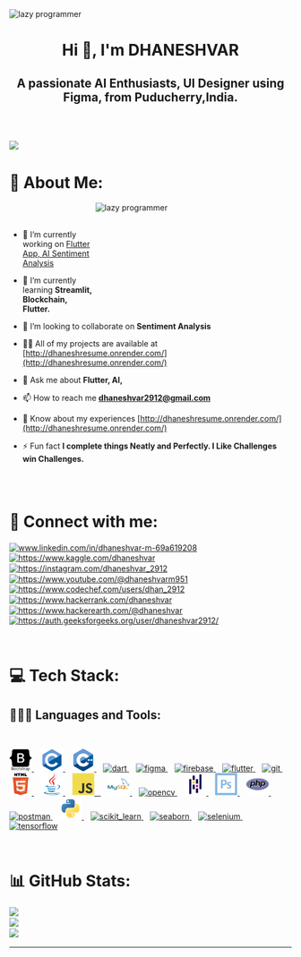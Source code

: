 <img src="https://images.unsplash.com/photo-1504805572947-34fad45aed93?ixlib=rb-4.0.3&ixid=MnwxMjA3fDB8MHxzZWFyY2h8NDd8fGNvZGluZ3xlbnwwfHwwfHw%3D&auto=format&fit=crop&w=500&q=60" alt="lazy programmer" width="1000" height="200">


<!-- https://pbs.twimg.com/media/FLVm9YlWQAgQ5ZS.jpg 
https://cdn.dribbble.com/users/1292677/screenshots/6139167/media/fcf7fd0c619bb87706533079240915f3.gif,
https://mobimg.b-cdn.net/v3/fetch/06/061de857a44030f20adf1efbc126f9c7.jpeg,
https://encrypted-tbn0.gstatic.com/images?q=tbn:ANd9GcTTic6eYDInlLJ3lZ_UgufymUEVpaNqlMDG9PnlgBT9lAyF_3jFLK9PgSlJHxDWeUDQpkk&usqp=CAU
,https://images.unsplash.com/photo-1504805572947-34fad45aed93?ixlib=rb-4.0.3&ixid=MnwxMjA3fDB8MHxzZWFyY2h8NDd8fGNvZGluZ3xlbnwwfHwwfHw%3D&auto=format&fit=crop&w=500&q=60-->


<br>

<h1 align="center">Hi 👋, I'm DHANESHVAR</h1>
<h2 align="center">A passionate AI Enthusiasts, UI Designer using Figma, from Puducherry,India.</h2>

<!-- <iframe src="https://embed.lottiefiles.com/animation/71619"></iframe> -->

<!-- <script src="https://unpkg.com/@lottiefiles/lottie-player@latest/dist/lottie-player.js"></script>
<lottie-player src="https://assets10.lottiefiles.com/packages/lf20_vnikrcia.json"  background="transparent"  speed="1"  style="width: 300px; height: 300px;"  loop  autoplay></lottie-player> -->

<br>
<br>
<!-- <img src="https://user-images.githubusercontent.com/55389276/140866485-8fb1c876-9a8f-4d6a-98dc-08c4981eaf70.gif" alt="lazy programmer" align="right" width="350" height="350"> -->
<!-- 
<center>
<svg class="animated" width="350" height="350" preserveAspectRatio="xMidYMid meet" id="freepik_stories-code-typing" xmlns="http://www.w3.org/2000/svg" viewBox="0 0 500 500" version="1.1" xmlns:xlink="http://www.w3.org/1999/xlink" xmlns:svgjs="http://svgjs.com/svgjs">
<style>svg#freepik_stories-code-typing:not(.animated) .animable {opacity: 0;}svg#freepik_stories-code-typing.animated #freepik--Floor--inject-2 {animation: 1.5s Infinite  linear floating;animation-delay: 0s;}svg#freepik_stories-code-typing.animated #freepik--Shadows--inject-2 {animation: 1.5s Infinite  linear heartbeat;animation-delay: 0s;}svg#freepik_stories-code-typing.animated #freepik--Plant--inject-2 {animation: 1.5s Infinite  linear floating;animation-delay: 0s;}svg#freepik_stories-code-typing.animated #freepik--Pictures--inject-2 {animation: 1.5s Infinite  linear floating;animation-delay: 0s;}svg#freepik_stories-code-typing.animated #freepik--Character--inject-2 {animation: 3.2s 1 forwards ease-in slideDown,1.5s Infinite  linear floating;animation-delay: 0s,3.2s;}svg#freepik_stories-code-typing.animated #freepik--Screen--inject-2 {animation: 1.5s Infinite  linear floating;animation-delay: 0s;}            @keyframes floating {                0% {                    opacity: 1;                    transform: translateY(0px);                }                50% {                    transform: translateY(-10px);                }                100% {                    opacity: 1;                    transform: translateY(0px);                }            }                    @keyframes heartbeat {                0% {                    transform: scale(1);                }                10% {                    transform: scale(1.1);                }                30% {                    transform: scale(1);                }                40% {                    transform: scale(1);                }                50% {                    transform: scale(1.1);                }                60% {                    transform: scale(1);                }                100% {                    transform: scale(1);                }            }                    @keyframes slideDown {                0% {                    opacity: 0;                    transform: translateY(-30px);                }                100% {                    opacity: 1;                    transform: translateY(0);                }            }        
</style>
<g id="freepik--Floor--inject-2" class="animable" style="transform-origin: 250px 358.49px;"><ellipse cx="250" cy="358.49" rx="222.5" ry="128.46" style="fill: rgb(245, 245, 245); transform-origin: 250px 358.49px;" id="ele91jhmeyv7u" class="animable"></ellipse></g><g id="freepik--Shadows--inject-2" class="animable" style="transform-origin: 234.572px 371.229px;"><ellipse cx="95.58" cy="369.76" rx="24.63" ry="14.22" style="fill: rgb(230, 230, 230); transform-origin: 95.58px 369.76px;" id="el2ddc3qiriiv" class="animable"></ellipse><path d="M285.26,293.53,123.38,387a4,4,0,0,0,0,7l95.14,54.93a15.73,15.73,0,0,0,15.73,0l161.88-93.46a4,4,0,0,0,0-7L301,293.53A15.73,15.73,0,0,0,285.26,293.53Z" style="fill: rgb(230, 230, 230); transform-origin: 259.755px 371.229px;" id="eldyqzi1iv0eg" class="animable"></path><path d="M236.65,294.44l-64.8,37.42a8.55,8.55,0,0,0,0,14.82l32.63,18.84a14.23,14.23,0,0,0,14.2,0l64.81-37.42a8.56,8.56,0,0,0,0-14.82l-32.64-18.84A14.18,14.18,0,0,0,236.65,294.44Z" style="fill: rgb(230, 230, 230); transform-origin: 227.665px 329.976px;" id="elxsh1nnao99" class="animable"></path></g><g id="freepik--Plant--inject-2" class="animable" style="transform-origin: 96.22px 320.87px;"><path d="M96.88,333s-15.22-14.87-6.56-39.77c4.85-13.95,20.94-24.2,30.1-25.16a42.92,42.92,0,0,0-7.16,12.07l-11.54,7.67,10.61-3.32-2.26,9.08s-9.86,6-11.32,7.26L109.38,298S108.56,323.72,96.88,333Z" style="fill: #84F794; transform-origin: 104.038px 300.535px;" id="elnw82uz8c0a8" class="animable"></path><g id="elyt48uqyir3c"><path d="M96.88,333s-15.22-14.87-6.56-39.77c4.85-13.95,20.94-24.2,30.1-25.16a42.92,42.92,0,0,0-7.16,12.07l-11.54,7.67,10.61-3.32-2.26,9.08s-9.86,6-11.32,7.26L109.38,298S108.56,323.72,96.88,333Z" style="opacity: 0.4; transform-origin: 104.038px 300.535px;" class="animable" id="elt56r26m7jbr"></path></g><path d="M96.88,333s-7.88-31.11,3.78-49.25C100.66,283.71,87,299.72,96.88,333Z" style="fill: rgb(255, 255, 255); transform-origin: 96.9762px 308.375px;" id="eloq3r2v0kvn" class="animable"></path><path d="M114.3,337.17l-18.63-.24h-.19l-18.62.24s-.21,22.94,6.86,32.27h0c2,2.49,6.53,4.23,11.86,4.23s9.92-1.75,11.87-4.24C114.5,360.09,114.3,337.17,114.3,337.17Z" style="fill: rgb(55, 71, 79); transform-origin: 95.58px 355.3px;" id="elh85cprholsw" class="animable"></path><ellipse cx="95.58" cy="337.17" rx="18.72" ry="10.05" style="fill: rgb(69, 90, 100); transform-origin: 95.58px 337.17px;" id="elz2ppdodaz1j" class="animable"></ellipse><path d="M95.58,334.5c6.44,0,11.89,2.07,13.81,4.93a4,4,0,0,0,.75-2.26c0-4-6.52-7.19-14.56-7.19S81,333.2,81,337.17a4.08,4.08,0,0,0,.74,2.26C83.68,336.57,89.14,334.5,95.58,334.5Z" style="fill: rgb(38, 50, 56); transform-origin: 95.57px 334.705px;" id="el7hyscyc9oxo" class="animable"></path><ellipse cx="95.58" cy="339.43" rx="13.81" ry="4.93" style="fill: rgb(224, 224, 224); transform-origin: 95.58px 339.43px;" id="elam1bxu95v7b" class="animable"></ellipse><path d="M95.81,340.67s-7.22-.28-13.4-9.86c-2.56-3.95-3.79-6-3.79-6l10-.75-11.26-2.81-5.32-8.14,9.35-.7s-7-2.44-11.93-2.47c0,0-8.63-15.23-11.15-17.4a48.89,48.89,0,0,1,34.07,16.92C106.6,326.19,97.91,341.1,95.81,340.67Z" style="fill: #84F794; transform-origin: 79.3356px 316.61px;" id="el0op3zw3s5sm" class="animable"></path><path d="M95.81,340.67s4.51-27.18-24.28-43.52C71.53,297.15,101.41,311.5,95.81,340.67Z" style="fill: rgb(255, 255, 255); transform-origin: 84.0196px 318.91px;" id="elrk085ivbnxi" class="animable"></path><path d="M95.81,340.67s6.53.42,13-7.64c2.67-3.32,4-5.08,4-5.08l-9-1.62,10.42-1.48L119.8,318l-8.37-1.51s6.51-1.54,11-1.1c0,0,9.22-12.94,11.7-14.66a44.36,44.36,0,0,0-32.33,12.07C87.43,326.59,93.87,340.86,95.81,340.67Z" style="fill: #84F794; transform-origin: 113.409px 320.682px;" id="elwfcwdxjsqu" class="animable"></path><g id="eljso7nzhwmrg"><path d="M95.81,340.67s6.53.42,13-7.64c2.67-3.32,4-5.08,4-5.08l-9-1.62,10.42-1.48L119.8,318l-8.37-1.51s6.51-1.54,11-1.1c0,0,9.22-12.94,11.7-14.66a44.36,44.36,0,0,0-32.33,12.07C87.43,326.59,93.87,340.86,95.81,340.67Z" style="opacity: 0.2; transform-origin: 113.409px 320.682px;" class="animable" id="el9xa2pe2vjq"></path></g><path d="M95.81,340.67s-1.52-24.94,26-37C121.81,303.69,93.5,313.83,95.81,340.67Z" style="fill: rgb(255, 255, 255); transform-origin: 108.743px 322.17px;" id="elzg1n5dwpdc" class="animable"></path></g><g id="freepik--Pictures--inject-2" class="animable" style="transform-origin: 113.425px 125.215px;"><polygon points="128.91 119.4 128.91 169.08 85.88 193.92 85.88 144.24 128.91 119.4 128.91 119.4" style="fill: rgb(250, 250, 250); transform-origin: 107.395px 156.66px;" id="el40303g3t7bv" class="animable"></polygon><path d="M124.25,122.09v44.3L85.88,188.54v-44.3l38.37-22.15m2.33-4-43,24.84v49.68l2.33,1.35,43-24.84V119.4l-2.33-1.35Z" style="fill: rgb(224, 224, 224); transform-origin: 106.245px 156.005px;" id="elw1aqetdpdld" class="animable"></path><path d="M126.58,123.43v44.3L88.21,189.88v-44.3l38.37-22.15m2.33-4-43,24.84v49.68l43-24.84V119.4Z" style="fill: rgb(235, 235, 235); transform-origin: 107.41px 156.675px;" id="eldo55pbzb8re" class="animable"></path><polygon points="122.59 157.71 90.04 176.5 99.66 151.49 106.32 159.39 113.13 149.7 122.59 157.71" style="fill: rgb(224, 224, 224); transform-origin: 106.315px 163.1px;" id="elxcttrt5ge3b" class="animable"></polygon><path d="M111.3,142.1a6.57,6.57,0,0,1-3,5.15c-1.64.94-3,.18-3-1.72a6.57,6.57,0,0,1,3-5.14C110,139.44,111.3,140.21,111.3,142.1Z" style="fill: rgb(224, 224, 224); transform-origin: 108.3px 143.818px;" id="elb75ygysn87u" class="animable"></path><polygon points="143.26 57.55 143.26 97.12 108.99 116.91 108.99 77.33 143.26 57.55 143.26 57.55" style="fill: rgb(250, 250, 250); transform-origin: 126.125px 87.23px;" id="el2pio31nim1e" class="animable"></polygon><path d="M139.55,59.69V95L109,112.63V77.33l30.56-17.64m1.86-3.22L107.13,76.26v39.58l1.86,1.07,34.27-19.79V57.54l-1.85-1.07Z" style="fill: rgb(224, 224, 224); transform-origin: 125.195px 86.69px;" id="elhs5ay5bivjq" class="animable"></path><path d="M141.41,60.76V96.05L110.84,113.7V78.4l30.57-17.64m1.85-3.22L109,77.33v39.58l34.27-19.79V57.54Z" style="fill: rgb(235, 235, 235); transform-origin: 126.135px 87.225px;" id="elulw308rik" class="animable"></path><polygon points="138.23 88.07 112.3 103.04 119.96 83.11 125.27 89.41 130.69 81.68 138.23 88.07" style="fill: rgb(224, 224, 224); transform-origin: 125.265px 92.36px;" id="el0qf2jl7q72i" class="animable"></polygon><path d="M129.24,75.63a5.22,5.22,0,0,1-2.37,4.1c-1.31.76-2.36.14-2.36-1.36a5.21,5.21,0,0,1,2.36-4.1C128.18,73.51,129.24,74.13,129.24,75.63Z" style="fill: rgb(224, 224, 224); transform-origin: 126.875px 77px;" id="elxdjoknqwu2m" class="animable"></path></g><g id="freepik--Character--inject-2" class="animable" style="transform-origin: 259.75px 281.276px;"><path d="M216.15,286.33l13.91,84.89a2.65,2.65,0,0,0,2.62,2.22h0a2.65,2.65,0,0,0,2.63-2.94l-9.76-87.58Z" style="fill: rgb(38, 50, 56); transform-origin: 225.738px 328.18px;" id="el4iwpongoalu" class="animable"></path><path d="M264.17,257.78l13.92,84.89a2.64,2.64,0,0,0,2.61,2.22h0a2.65,2.65,0,0,0,2.63-2.95l-9.76-87.57Z" style="fill: rgb(38, 50, 56); transform-origin: 273.759px 299.63px;" id="elskim0ml8qb" class="animable"></path><path d="M194.8,266.48l-13.73,73.15a2.21,2.21,0,0,1-2.19,1.82,2.24,2.24,0,0,1-2.21-2.56l10.14-67.8Z" style="fill: rgb(38, 50, 56); transform-origin: 185.724px 303.965px;" id="elqyiahh2rhqc" class="animable"></path><path d="M243.36,239.19l-13.65,72.7a2.21,2.21,0,0,1-2.19,1.82,2.24,2.24,0,0,1-2.21-2.55l10.06-67.37Z" style="fill: rgb(38, 50, 56); transform-origin: 234.324px 276.45px;" id="eljife5nkiyt" class="animable"></path><path d="M239.4,233.65a19.46,19.46,0,0,1-11.49-15.87c-2.21-22.28-10.06-68.18-36.64-52.9-32.82,18.86-21.07,73.63-16.3,91.19a23.71,23.71,0,0,0,6,10.49c5.93,6,18.2,16.26,39.08,25a12.26,12.26,0,0,0,8.08.48c10.37-2.95,37.46-12,51-29.3a4.72,4.72,0,0,0-.78-6.6C272.88,251.8,260.51,243.07,239.4,233.65Z" style="fill: #84F794; transform-origin: 224.551px 227.167px;" id="el72qqyy1a9xf" class="animable"></path><g id="elxjd2i65py6"><path d="M239.4,233.65a19.46,19.46,0,0,1-11.49-15.87c-2.21-22.28-10.06-68.18-36.64-52.9-32.82,18.86-21.07,73.63-16.3,91.19a23.71,23.71,0,0,0,6,10.49c5.93,6,18.2,16.26,39.08,25a12.26,12.26,0,0,0,8.08.48c10.37-2.95,37.46-12,51-29.3a4.72,4.72,0,0,0-.78-6.6C272.88,251.8,260.51,243.07,239.4,233.65Z" style="opacity: 0.5; transform-origin: 224.551px 227.167px;" class="animable" id="el1ab5zrce8hv"></path></g><path d="M280.11,259.61a4.68,4.68,0,0,1-1,3.14c-.72.93-1.49,1.82-2.28,2.7h0c-.44.48-.88.95-1.34,1.41l0,0c-.45.46-.91.91-1.38,1.36l0,0-1.42,1.32,0,0c-.49.43-1,.86-1.49,1.28v0c-7.67,6.43-17,11.33-25.27,14.86h0l-1.54.65-.16.06-1.42.58-.25.09-1.32.52-.3.12-1.23.46-.36.13-1.14.42-.41.15-1.05.37-.43.15-1,.33-.47.16-.88.29-.5.17-.79.25-.54.17-.68.22-.58.17-.57.18-.71.21-.36.1c-.34.11-.68.2-1,.29a12.26,12.26,0,0,1-8.08-.48c-20.88-8.75-33.15-19-39.08-25a23.71,23.71,0,0,1-6-10.49c-4.77-17.56-16.52-72.33,16.3-91.19q.87-.49,1.71-.9l.37-.18c.56-.26,1.1-.5,1.64-.71l.16-.06c.51-.19,1-.36,1.52-.5l.23-.07c.54-.15,1.07-.27,1.59-.37l.14,0a14.74,14.74,0,0,1,3.14-.22h.06a13.24,13.24,0,0,1,3,.46h0c-5.24-2.31-11.64-2.21-18,1.44-32.82,18.86-21.07,73.63-16.3,91.19l.81,3a28.54,28.54,0,0,0,10.24,15.31l8.52,6.51h0A133.87,133.87,0,0,0,220,296.82a12.28,12.28,0,0,0,8.11.5c10.36-2.95,37.47-12,51-29.3a4.67,4.67,0,0,0,1-2.57h0V259.6Z" style="fill: #84F794; transform-origin: 222.378px 229.22px;" id="el888s0anoc2" class="animable"></path><g id="elygb9tserrh8"><path d="M280.11,259.61a4.68,4.68,0,0,1-1,3.14c-.72.93-1.49,1.82-2.28,2.7h0c-.44.48-.88.95-1.34,1.41l0,0c-.45.46-.91.91-1.38,1.36l0,0-1.42,1.32,0,0c-.49.43-1,.86-1.49,1.28v0c-7.67,6.43-17,11.33-25.27,14.86h0l-1.54.65-.16.06-1.42.58-.25.09-1.32.52-.3.12-1.23.46-.36.13-1.14.42-.41.15-1.05.37-.43.15-1,.33-.47.16-.88.29-.5.17-.79.25-.54.17-.68.22-.58.17-.57.18-.71.21-.36.1c-.34.11-.68.2-1,.29a12.26,12.26,0,0,1-8.08-.48c-20.88-8.75-33.15-19-39.08-25a23.71,23.71,0,0,1-6-10.49c-4.77-17.56-16.52-72.33,16.3-91.19q.87-.49,1.71-.9l.37-.18c.56-.26,1.1-.5,1.64-.71l.16-.06c.51-.19,1-.36,1.52-.5l.23-.07c.54-.15,1.07-.27,1.59-.37l.14,0a14.74,14.74,0,0,1,3.14-.22h.06a13.24,13.24,0,0,1,3,.46h0c-5.24-2.31-11.64-2.21-18,1.44-32.82,18.86-21.07,73.63-16.3,91.19l.81,3a28.54,28.54,0,0,0,10.24,15.31l8.52,6.51h0A133.87,133.87,0,0,0,220,296.82a12.28,12.28,0,0,0,8.11.5c10.36-2.95,37.47-12,51-29.3a4.67,4.67,0,0,0,1-2.57h0V259.6Z" style="opacity: 0.6; transform-origin: 222.378px 229.22px;" class="animable" id="elqykhhumd96c"></path></g><path d="M298.21,322.28c-2.24-14.29-5.11-37.13-6.75-50.63q-.16-1.33-.45-2.64a28,28,0,0,0-13.21-17.89l-33.66-20-22.85-12s-6.08,17.62,1,28.4c5.88,9,31.84,20.08,39.56,23.83s7.88,4.76,7.72,9.77-.17,11.39,9.31,31.37c2.73,5.74,4.63,10,5.95,13.33A21,21,0,0,0,298.21,322.28Z" style="fill: #84F794; transform-origin: 258.536px 272.501px;" id="el9vh0ifjr2n" class="animable"></path><g id="elj758wwkzglq"><path d="M298.21,322.28c-2.24-14.29-5.11-37.13-6.75-50.63a28.43,28.43,0,0,0-.76-3.93,27.93,27.93,0,0,0-12.85-16.57l-33.71-20.07-22.85-12s-6.08,17.62,1,28.4c5.88,9,31.84,20.08,39.56,23.83s7.88,4.76,7.72,9.77-.17,11.39,9.31,31.37c2.73,5.74,4.63,10,5.95,13.33A21,21,0,0,0,298.21,322.28Z" style="opacity: 0.7; transform-origin: 258.536px 272.463px;" class="animable" id="elvs6ijq2gl5r"></path></g><path d="M287.8,337.41a3.39,3.39,0,0,0,.41,1.7,23.72,23.72,0,0,0,5.06,6c4.54,4.09,19.57,20.1,24.85,10.16,0,0-15.53-14.87-17.58-21a101.83,101.83,0,0,1-2.33-12,21,21,0,0,1-13.4,3.48C287.72,333,287.85,335.35,287.8,337.41Z" style="fill: rgb(255, 168, 167); transform-origin: 301.465px 340.371px;" id="elejby3ny1b5" class="animable"></path><path d="M304,336.43l-.43-1.29a2,2,0,0,0-2.42-1.24l-6.29,1.94a1.93,1.93,0,0,0-1.36,1.85v.63a1.13,1.13,0,0,1-1.13,1.12h0a5.73,5.73,0,0,1-3.65-1.31l-.88-.72v-2.2h0a3.87,3.87,0,0,0-1.75,3.44c.08,1.49.15,3.31.09,4-.1,1.32-1.33,6.82.14,8.45s4.77,1.82,8.85,1.38,8.54,3.57,12.32,5.06,19.44,4.69,19.4-5.32c0-2.55-2.53-3.59-5-4.49s-11.41-4.05-13.7-5.94a21,21,0,0,1-2.55-2.52A8.35,8.35,0,0,1,304,336.43Z" style="fill: rgb(69, 90, 100); transform-origin: 306.247px 346.528px;" id="els5434lq9a9" class="animable"></path><path d="M307.45,357.57c-3.78-1.49-8.24-5.5-12.32-5.06s-7.38.25-8.85-1.38a3.91,3.91,0,0,1-.7-2.31c-.07,1.54.05,3,.7,3.74,1.47,1.63,4.77,1.82,8.85,1.38s8.54,3.58,12.32,5.06,19.44,4.69,19.4-5.32a3.18,3.18,0,0,0-.06-.43C325.81,362,311.1,359,307.45,357.57Z" style="fill: rgb(38, 50, 56); transform-origin: 306.206px 354.753px;" id="elne6uuznworh" class="animable"></path><path d="M267.64,339.62c-2.25-14.28-5.11-37.12-6.76-50.63a28.42,28.42,0,0,0-9.82-18.24l-40.39-34.34L189.08,236s-4.45,18,2.61,28.77c5.89,9,31.84,20.09,39.56,23.83s7.88,4.77,7.72,9.77-.17,11.39,9.32,31.37c2.72,5.75,4.62,10,5.94,13.33A21.06,21.06,0,0,0,267.64,339.62Z" style="fill: #84F794; transform-origin: 227.668px 289.571px;" id="elxmd14dgoaai" class="animable"></path><g id="el3hcbohic4hc"><path d="M267.64,339.62c-2.25-14.28-5.11-37.12-6.76-50.63a28.42,28.42,0,0,0-9.82-18.24l-40.39-34.34L189.08,236s-4.45,18,2.61,28.77c5.89,9,31.84,20.09,39.56,23.83s7.88,4.77,7.72,9.77-.17,11.39,9.32,31.37c2.72,5.75,4.62,10,5.94,13.33A21.06,21.06,0,0,0,267.64,339.62Z" style="opacity: 0.7; transform-origin: 227.668px 289.571px;" class="animable" id="elw20dsr83eht"></path></g><path d="M257.21,353.46c0,.6-.41,2.37.42,3,1.06.79,2.07,3.32,5.07,6,4.53,4.09,9.32-4.72,7.26-10.83a102.85,102.85,0,0,1-2.32-12,21.06,21.06,0,0,1-13.41,3.48C257.15,350.33,257.27,351.41,257.21,353.46Z" style="fill: rgb(255, 168, 167); transform-origin: 262.341px 351.568px;" id="el4yoor7zlxuo" class="animable"></path><path d="M230.52,161.52h0a13.22,13.22,0,0,1,14.61,8.86,57.45,57.45,0,0,1,2.73,13.22c1.17,13.85,1.49,20.77,1.49,20.77l13.91,6.31s-7.51.36-7,11l-17.33-4.37Z" style="fill: rgb(255, 168, 167); transform-origin: 246.89px 191.518px;" id="elr247agz9z5" class="animable"></path><path d="M249.86,196c-2.05-15-2.86-22.85-4.62-26.57a13.49,13.49,0,0,0-14.72-7.91l5.24,41.2.67-.06a21.78,21.78,0,0,0,12.47-5.52Z" style="fill: #84F794; transform-origin: 240.19px 182.017px;" id="el8qbif85i7n9" class="animable"></path><g id="elpbf2i5zfpe"><path d="M249.86,196c-2.05-15-2.86-22.85-4.62-26.57a13.49,13.49,0,0,0-14.72-7.91l5.24,41.2.67-.06a21.78,21.78,0,0,0,12.47-5.52Z" style="opacity: 0.2; transform-origin: 240.19px 182.017px;" class="animable" id="ellkm6bjtpaqh"></path></g><path d="M249.35,204.37a9.62,9.62,0,0,0-4.11,2.53s1.68-3.19,4-4.18Z" style="fill: rgb(242, 143, 143); transform-origin: 247.295px 204.81px;" id="elnmizv7s1hm" class="animable"></path><path d="M197.1,173.67l15.56-7.54,12.82-4.43s10.28-3.27,12.9,10.42c2.17,11.25,2.45,54,2.45,54l-.23,4.67s-5.93,16.62-27.12,18-25.32-7.56-25.32-7.56S186,184.66,197.1,173.67Z" style="fill: #84F794; transform-origin: 214.41px 205.147px;" id="el2qlcxflh1cx" class="animable"></path><path d="M246.13,128s4.81,12.33-1.83,17.76S240,129.33,240,129.33Z" style="fill: rgb(38, 50, 56); transform-origin: 243.707px 137.313px;" id="elu6ypqd555q8" class="animable"></path><path d="M287.81,198.49,140,283.83v18.49h0v89.85h0a1.86,1.86,0,0,0,1.12,1.67,6,6,0,0,0,5.46,0,1.86,1.86,0,0,0,1.11-1.67h0v-85.4L227.83,353v90.73h0a1.86,1.86,0,0,0,1.12,1.66,6,6,0,0,0,5.46,0,1.86,1.86,0,0,0,1.12-1.66h0V353l136.23-78.65v86h0A1.85,1.85,0,0,0,372.9,362a6,6,0,0,0,5.46,0,1.85,1.85,0,0,0,1.12-1.66h0V251.43Z" style="fill: rgb(69, 90, 100); transform-origin: 259.74px 322.269px;" id="ely0f60fmv47m" class="animable"></path><path d="M234.41,445.41a6,6,0,0,1-5.46,0c-1.51-.87-1.51-2.28,0-3.15a6,6,0,0,1,5.46,0C235.92,443.13,235.92,444.54,234.41,445.41Z" style="fill: rgb(69, 90, 100); transform-origin: 231.68px 443.835px;" id="elumnn6m18ubb" class="animable"></path><rect x="227.83" y="350.79" width="1.72" height="92.96" style="fill: rgb(55, 71, 79); transform-origin: 231.69px 397.27px;" id="eleyxqmqp2knp" class="animable"></rect><ellipse cx="143.87" cy="392.27" rx="3.86" ry="2.23" style="fill: rgb(69, 90, 100); transform-origin: 143.87px 392.27px;" id="el17vhh8n5v74" class="animable"></ellipse><rect x="140.01" y="299.23" width="1" height="1.96" style="fill: rgb(38, 50, 56); transform-origin: 143.87px 345.71px;" id="elynruf6za4x8" class="animable"></rect><path d="M378.36,362a6,6,0,0,1-5.46,0c-1.51-.87-1.51-2.28,0-3.15a6,6,0,0,1,5.46,0C379.87,359.73,379.87,361.14,378.36,362Z" style="fill: rgb(69, 90, 100); transform-origin: 375.63px 360.425px;" id="eloymb776avfl" class="animable"></path><rect x="371.78" y="267.39" width="2" height="92.96" style="fill: rgb(55, 71, 79); transform-origin: 375.64px 313.87px;" id="elmaz2wexdwp" class="animable"></rect><path d="M284,291.66a5.42,5.42,0,0,1-4.9,0c-1.35-.78-1.35-2,0-2.82a5.36,5.36,0,0,1,4.9,0C285.31,289.62,285.31,290.88,284,291.66Z" style="fill: rgb(69, 90, 100); transform-origin: 281.535px 290.246px;" id="elt497vgrrs48" class="animable"></path><rect x="278.05" y="212.6" width="6.93" height="77.58" style="fill: rgb(69, 90, 100); transform-origin: 281.515px 251.39px;" id="el8vwdtffjqkc" class="animable"></rect><polygon points="140 283.83 140 302.32 231.69 355.26 231.69 336.76 140 283.83" style="fill: rgb(38, 50, 56); transform-origin: 185.845px 319.545px;" id="elgxxkgmwml76" class="animable"></polygon><polygon points="379.5 251.43 231.69 336.76 231.69 355.26 379.5 269.92 379.5 251.43" style="fill: rgb(55, 71, 79); transform-origin: 305.595px 303.345px;" id="eluicutonvi6d" class="animable"></polygon><polygon points="287.81 198.49 140 283.83 231.69 336.76 379.5 251.43 287.81 198.49" style="fill: rgb(69, 90, 100); transform-origin: 259.75px 267.625px;" id="els9xdtd9dv4o" class="animable"></polygon><polygon points="213.66 256.08 247.28 275.49 303.17 243.16 269.56 223.36 213.66 256.08" style="fill: rgb(235, 235, 235); transform-origin: 258.415px 249.425px;" id="ell7urgbi65z" class="animable"></polygon><polygon points="243.66 250.55 256.27 243.27 248.37 238.71 235.76 245.99 243.66 250.55" style="fill: rgb(224, 224, 224); transform-origin: 246.015px 244.63px;" id="el9nku34wt4dc" class="animable"></polygon><polygon points="248.71 270.64 231.72 260.64 264.92 240.54 248.71 270.64" style="fill: rgb(224, 224, 224); transform-origin: 248.32px 255.59px;" id="el0l2t6ek9ci5" class="animable"></polygon><path d="M258.22,208.28l13.45,6.31a117.87,117.87,0,0,1,11.87,3.67s9.36,3.82,9.79,6.33-7,8.56-13.57,5.62a20.71,20.71,0,0,0-5.46-2c-1.75-.19-7-1-10.75-4.61l-15.69-4.08S247.08,209.84,258.22,208.28Z" style="fill: rgb(255, 168, 167); transform-origin: 270.598px 219.639px;" id="elwvc31poncd" class="animable"></path><path d="M266.93,227c1.55,1.67,6,5.88,7,7.1s3.26-1.91-.75-6.58a37.63,37.63,0,0,1-9.69-5.27A38.28,38.28,0,0,0,266.93,227Z" style="fill: rgb(255, 168, 167); transform-origin: 269.482px 228.307px;" id="ela186cksme9d" class="animable"></path><rect x="212.66" y="146.81" width="2.96" height="19.32" style="fill: rgb(255, 168, 167); transform-origin: 220.64px 156.47px;" id="elj4vqsdwfmx" class="animable"></rect><path d="M228.63,166.13A25.69,25.69,0,0,1,214,152.18v-5.37h14.67Z" style="fill: rgb(242, 143, 143); transform-origin: 221.335px 156.47px;" id="eliun1n7p4cwd" class="animable"></path><path d="M234,121.3s14.52,1.75,11.19,26.56c-1.54,11.47-4.61,17.27-13.45,16.29-10-1.12-23.87-8.9-21.72-28.56S234,121.3,234,121.3Z" style="fill: rgb(255, 168, 167); transform-origin: 227.742px 142.443px;" id="eltrf2p2l39wl" class="animable"></path><polygon points="234.81 143.42 234.29 151.99 239.4 150.76 234.81 143.42" style="fill: rgb(242, 143, 143); transform-origin: 236.845px 147.705px;" id="eljb0xwu0t7c" class="animable"></polygon><path d="M227.21,142.65a1.75,1.75,0,1,0,1.85-1.64A1.75,1.75,0,0,0,227.21,142.65Z" style="fill: rgb(38, 50, 56); transform-origin: 228.957px 142.757px;" id="eldeh3g9c659" class="animable"></path><path d="M238.76,142.14a1.75,1.75,0,1,0,1.86-1.64A1.75,1.75,0,0,0,238.76,142.14Z" style="fill: rgb(38, 50, 56); transform-origin: 240.507px 142.246px;" id="el55xudt4b0h8" class="animable"></path><path d="M242.86,138.74l-3.29-2.24s1.39-1.28,2.65-.38A2.39,2.39,0,0,1,242.86,138.74Z" style="fill: rgb(38, 50, 56); transform-origin: 241.292px 137.27px;" id="elgtdsijwyxgc" class="animable"></path><path d="M228.42,138.35l-3.55,1.78s-.44-1.84.95-2.49A2.38,2.38,0,0,1,228.42,138.35Z" style="fill: rgb(38, 50, 56); transform-origin: 226.612px 138.819px;" id="eleafhee5j1i" class="animable"></path><path d="M234.54,155.47a8.93,8.93,0,0,1-5.53-1.85s-.56,2.94,1.88,3.65S234.54,155.47,234.54,155.47Z" style="fill: rgb(242, 143, 143); transform-origin: 231.747px 155.508px;" id="elrd4ijr8au8q" class="animable"></path><path d="M212.49,143.22s2.23,4.65,3.61,4.49,0-17.81,2.86-17.92,16.36,6.59,28.29-2.06c4.59-3.32,5.5-11.8,2.75-11s-6.46,3.21-11.47,2.87-22.55-8.48-26.9,3c0,0-9.7-.79-6.06,18.47.91,4.79,3.77,16.65,7.09,17.82Z" style="fill: rgb(38, 50, 56); transform-origin: 228.151px 137.687px;" id="elbqahv6yv6k" class="animable"></path><path d="M213.28,147.46a9.79,9.79,0,0,0-.79-4.24,4.5,4.5,0,0,0-3.89-3c-4.48-.12-5.09,4.2-5,5.73.16,4,3.43,8.4,9.51,8.57Z" style="fill: rgb(255, 168, 167); transform-origin: 208.44px 147.369px;" id="elb463poicv8f" class="animable"></path><path d="M214.66,233.91,226.1,243a38.42,38.42,0,0,1,5.8,1c2.19.65,7.93,2.76,9.45,3.09s-.44,3-4.42,2c0,0,8.34,5.71,8.23,8.25s-8.67,6.88-14.45,2.62a21.4,21.4,0,0,0-4.91-3.08c-1.68-.55-6.61-2.46-9.54-6.78l-10-5.21S203.44,233.08,214.66,233.91Z" style="fill: rgb(255, 168, 167); transform-origin: 225.553px 247.811px;" id="el3xc7t042whv" class="animable"></path><path d="M202.18,171.21s6.67,5.17,2.57,21.24-6.29,29.92-6.29,29.92l16.2,11.54a14.28,14.28,0,0,0-8.4,11s-25.54-10-26.06-16.49,5.33-34.35,6.22-39.48S191.85,173.64,202.18,171.21Z" style="fill: rgb(255, 168, 167); transform-origin: 197.414px 208.06px;" id="elb432fra8jz" class="animable"></path><path d="M198.46,222.37a15.12,15.12,0,0,0-6.11.06,12.8,12.8,0,0,1,6.25-1.55Z" style="fill: rgb(242, 143, 143); transform-origin: 195.475px 221.655px;" id="ellmpvu3hzwb" class="animable"></path><path d="M311,206.13l-5.85,38.25a.1.1,0,0,1,0,.07L247,278.12a.09.09,0,0,1-.13-.09l5.67-37.1a5.5,5.5,0,0,1,2.56-3.86l53.26-32.66A1.72,1.72,0,0,1,311,206.13Z" style="fill: rgb(250, 250, 250); transform-origin: 278.946px 241.129px;" id="elfjfkoklkx8s" class="animable"></path><path d="M247,278.12l-31-18a4.72,4.72,0,0,1-2.35-4.08h0l33.62,19.41Z" style="fill: rgb(224, 224, 224); transform-origin: 230.46px 267.08px;" id="el85487wlg9jp" class="animable"></path><path d="M277.37,243c0,2.74,1.92,3.84,4.28,2.48a9.47,9.47,0,0,0,4.29-7.42c0-2.74-1.92-3.84-4.29-2.48A9.49,9.49,0,0,0,277.37,243Z" style="fill: rgb(224, 224, 224); transform-origin: 281.655px 240.53px;" id="el1bc62hd0l0x" class="animable"></path><path d="M213.17,128.21s-2.64-3.9-1-5.16S215,125.8,213.17,128.21Z" style="fill: rgb(38, 50, 56); transform-origin: 212.863px 125.51px;" id="el08g1l0d40pow" class="animable"></path><path d="M213.61,129s-4.66-.58-4.55-2.62S213,126.06,213.61,129Z" style="fill: rgb(38, 50, 56); transform-origin: 211.334px 127.245px;" id="elk0dcahnwqx" class="animable"></path><path d="M212.66,166.13s3.43,9,11.33,7.88,4.64-7.88,4.64-7.88Z" style="fill: rgb(255, 168, 167); transform-origin: 220.978px 170.118px;" id="el1ukb00xpjx3" class="animable"></path><path d="M202.18,171.21s5.2,2.49,4.4,12.95-4.93,31.54-4.93,31.54-18.61,7.54-20.39-3.09c-.45-2.75,4.24-28.18,8.25-33.56A18.94,18.94,0,0,1,202.18,171.21Z" style="fill: #84F794; transform-origin: 193.947px 194.752px;" id="elxawc5flqwyl" class="animable"></path><g id="el28hr1mcthz3"><path d="M202.18,171.21s5.2,2.49,4.4,12.95-4.93,31.54-4.93,31.54-18.61,7.54-20.39-3.09c-.45-2.75,4.24-28.18,8.25-33.56A18.94,18.94,0,0,1,202.18,171.21Z" style="opacity: 0.2; transform-origin: 193.947px 194.752px;" class="animable" id="elvdahuhi214q"></path></g><path d="M257.63,354a5.05,5.05,0,0,0,3,2.12c1.13.18-1.15-2.75,1.57-3.93s8.95-2.79,9.51-.45l.69,2.92a17.31,17.31,0,0,0,3.84,7.45,36.42,36.42,0,0,0,6.16,5.89c3.56,2.29,9.41,7.84,1.9,12.57s-16.73.73-18.54-4.64-3.72-6.93-4.68-7.82a10.25,10.25,0,0,1-4.06-5.92,56.39,56.39,0,0,1-1-7.2,2.71,2.71,0,0,1,1.24-2.49h0Z" style="fill: rgb(69, 90, 100); transform-origin: 271.98px 366.607px;" id="elsmn7cr041vo" class="animable"></path><path d="M284.34,380.55c-7.51,4.72-16.73.73-18.54-4.64s-3.72-6.93-4.68-7.82a10.8,10.8,0,0,1-3.75-4.87c0,.14,0,.3,0,.44.29,4.65,3.14,5.74,4.1,6.64s2.54,2.36,4.35,7.74,11.33,8.72,18.83,4c3.65-2.29,4.14-4.78,3.28-7C288.11,376.85,287.19,378.76,284.34,380.55Z" style="fill: rgb(38, 50, 56); transform-origin: 272.833px 373.758px;" id="elb5zx4bu51j" class="animable"></path><path d="M248.26,309.16,224.34,323l-30.2-17.44,24-13.84a2.1,2.1,0,0,1,2.06,0l28.09,16.22A.71.71,0,0,1,248.26,309.16Z" style="fill: #84F794; transform-origin: 221.381px 307.225px;" id="eliytjwevglrp" class="animable"></path><g id="el715z211f1lu"><path d="M248.26,309.16,224.34,323l-30.2-17.44,24-13.84a2.1,2.1,0,0,1,2.06,0l28.09,16.22A.71.71,0,0,1,248.26,309.16Z" style="opacity: 0.7; transform-origin: 221.381px 307.225px;" class="animable" id="elg9zym2rabgm"></path></g><path d="M246.6,308.66l-22.26,12.85-28.11-16.22,22.31-12.88a1.87,1.87,0,0,1,1.91,0L246.6,307.5A.67.67,0,0,1,246.6,308.66Z" style="fill: rgb(255, 255, 255); transform-origin: 221.582px 306.829px;" id="el5lalcosy91j" class="animable"></path><polygon points="224.34 321.51 224.34 319 246.94 305.96 246.94 308.09 224.34 321.51" style="fill: rgb(255, 255, 255); transform-origin: 235.64px 313.735px;" id="el5zc4takqopm" class="animable"></polygon><polygon points="224.34 321.51 224.34 319 196.23 302.78 196.23 305.29 224.34 321.51" style="fill: rgb(224, 224, 224); transform-origin: 210.285px 312.145px;" id="el5yjt1lxqnk" class="animable"></polygon><path d="M248.26,305.19,224.34,319l-30.2-17.43,24-13.84a2.1,2.1,0,0,1,2.06,0L248.26,304A.71.71,0,0,1,248.26,305.19Z" style="fill: #84F794; transform-origin: 221.361px 303.23px;" id="elouw2mi4icf" class="animable"></path><g id="elyld1guzb6b"><path d="M248.26,305.19,224.34,319l-30.2-17.43,24-13.84a2.1,2.1,0,0,1,2.06,0L248.26,304A.71.71,0,0,1,248.26,305.19Z" style="opacity: 0.5; transform-origin: 221.361px 303.23px;" class="animable" id="elz4tihmcwey9"></path></g><path d="M221.21,321.17a.49.49,0,0,1-.44,0,.55.55,0,0,1-.29-.48V318.4a3,3,0,0,1,1.45-2.54l.09-.06a.27.27,0,0,1,.4.24.47.47,0,0,0,.94,0,1.19,1.19,0,0,0-.61-1.05,1.17,1.17,0,0,0-1.21,0l-.09.05a3.9,3.9,0,0,0-1.91,3.35v2.27a1.49,1.49,0,0,0,.78,1.31,1.45,1.45,0,0,0,.7.17,1.47,1.47,0,0,0,.83-.25.44.44,0,0,0,.18-.26Z" style="fill: rgb(255, 255, 255); transform-origin: 221.45px 318.481px;" id="elhr2oedh3x1" class="animable"></path><path d="M216.74,318.59a.49.49,0,0,1-.44,0,.55.55,0,0,1-.29-.48v-2.27a3,3,0,0,1,1.45-2.55l.09,0a.28.28,0,0,1,.27,0,.27.27,0,0,1,.13.23.47.47,0,1,0,.94,0,1.19,1.19,0,0,0-.61-1,1.17,1.17,0,0,0-1.21,0l-.09.05a3.9,3.9,0,0,0-1.91,3.35v2.27a1.49,1.49,0,0,0,.78,1.31,1.45,1.45,0,0,0,.7.17,1.47,1.47,0,0,0,.83-.25.44.44,0,0,0,.18-.26Z" style="fill: rgb(255, 255, 255); transform-origin: 216.98px 316.011px;" id="elevqrhkg6app" class="animable"></path><path d="M212.27,316a.52.52,0,0,1-.44,0,.55.55,0,0,1-.29-.48v-2.27a3,3,0,0,1,1.45-2.55l.09-.05a.28.28,0,0,1,.27,0,.27.27,0,0,1,.13.23.47.47,0,1,0,.94,0,1.19,1.19,0,0,0-.61-1,1.17,1.17,0,0,0-1.21,0l-.09.05a3.9,3.9,0,0,0-1.91,3.35v2.27a1.49,1.49,0,0,0,.78,1.31,1.45,1.45,0,0,0,.7.17,1.47,1.47,0,0,0,.83-.25.44.44,0,0,0,.18-.26Z" style="fill: rgb(255, 255, 255); transform-origin: 212.51px 313.371px;" id="eljzzi579lq9s" class="animable"></path><path d="M207.8,313.43a.52.52,0,0,1-.44,0,.55.55,0,0,1-.29-.48v-2.27a3,3,0,0,1,1.45-2.55l.09-.05a.28.28,0,0,1,.27,0,.27.27,0,0,1,.13.23.47.47,0,0,0,.94,0,1.19,1.19,0,0,0-.61-1,1.17,1.17,0,0,0-1.21,0l-.09.05a3.9,3.9,0,0,0-1.91,3.35v2.27a1.49,1.49,0,0,0,.78,1.31,1.45,1.45,0,0,0,.7.17,1.47,1.47,0,0,0,.83-.25.44.44,0,0,0,.18-.26Z" style="fill: rgb(255, 255, 255); transform-origin: 208.04px 310.801px;" id="elnw9oxvga7nb" class="animable"></path><path d="M203.33,310.85a.52.52,0,0,1-.44,0,.55.55,0,0,1-.29-.48v-2.27a3,3,0,0,1,1.45-2.55l.09,0a.28.28,0,0,1,.27,0,.27.27,0,0,1,.13.23.47.47,0,0,0,.94,0,1.19,1.19,0,0,0-.61-1,1.17,1.17,0,0,0-1.21,0l-.09.05a3.9,3.9,0,0,0-1.91,3.35v2.27a1.49,1.49,0,0,0,.78,1.31,1.57,1.57,0,0,0,.7.17,1.47,1.47,0,0,0,.83-.25.44.44,0,0,0,.18-.26Z" style="fill: rgb(255, 255, 255); transform-origin: 203.57px 308.271px;" id="elj6t846xtzxd" class="animable"></path><path d="M198.86,308.27a.52.52,0,0,1-.44,0,.55.55,0,0,1-.29-.48V305.5a3,3,0,0,1,1.45-2.55l.09-.05a.28.28,0,0,1,.27,0,.25.25,0,0,1,.13.23.47.47,0,1,0,.94,0,1.22,1.22,0,0,0-1.82-1l-.09.06a3.9,3.9,0,0,0-1.91,3.35v2.27a1.49,1.49,0,0,0,.78,1.31,1.57,1.57,0,0,0,.7.17,1.47,1.47,0,0,0,.83-.25.44.44,0,0,0,.18-.26Z" style="fill: rgb(255, 255, 255); transform-origin: 199.1px 305.631px;" id="el07kiw2ylb1i" class="animable"></path><polygon points="251.34 298.95 225.48 313.88 191.82 294.45 217.69 279.52 251.34 298.95" style="fill: rgb(230, 230, 230); transform-origin: 221.58px 296.7px;" id="ely2f9e7wit6" class="animable"></polygon><polygon points="252.83 298.46 225.81 311.18 193.89 288.99 220.92 276.28 252.83 298.46" style="fill: rgb(250, 250, 250); transform-origin: 223.36px 293.73px;" id="el49p81y30cp9" class="animable"></polygon><path d="M192.5,258.75H170.55l2,23.23h0a4.63,4.63,0,0,0,2.62,3.4,14.07,14.07,0,0,0,12.76,0,4.66,4.66,0,0,0,2.62-3.4h0Z" style="fill: #84F794; transform-origin: 181.525px 272.83px;" id="el2m5yn5ujpze" class="animable"></path><path d="M193.9,257.48v-1.84h-.43a7.51,7.51,0,0,0-3.19-3.2c-4.83-2.79-12.67-2.79-17.5,0a7.45,7.45,0,0,0-3.19,3.2h-.44v1.86c0,1.82,1.21,3.65,3.63,5.05,4.83,2.79,12.67,2.79,17.5,0C192.7,261.15,193.91,259.31,193.9,257.48Z" style="fill: rgb(224, 224, 224); transform-origin: 181.525px 257.495px;" id="el1td85ds1fq" class="animable"></path><path d="M190.28,260.8c-4.83,2.79-12.67,2.79-17.5,0s-4.84-7.31,0-10.1,12.67-2.8,17.5,0S195.11,258,190.28,260.8Z" style="fill: rgb(235, 235, 235); transform-origin: 181.528px 255.748px;" id="el3deno6kuc2x" class="animable"></path><path d="M191.45,255v-1.47h-.35a6,6,0,0,0-2.56-2.56,15.47,15.47,0,0,0-14,0,5.92,5.92,0,0,0-2.56,2.56h-.35V255c0,1.47,1,2.94,2.91,4.05a15.47,15.47,0,0,0,14,0C190.48,257.92,191.45,256.45,191.45,255Z" style="fill: rgb(224, 224, 224); transform-origin: 181.54px 255.01px;" id="eljggzm2qlelc" class="animable"></path><path d="M188.54,257.64a15.47,15.47,0,0,1-14,0c-3.88-2.23-3.88-5.86,0-8.09a15.47,15.47,0,0,1,14,0C192.41,251.78,192.41,255.41,188.54,257.64Z" style="fill: rgb(245, 245, 245); transform-origin: 181.536px 253.595px;" id="el4850otflubb" class="animable"></path><path d="M186.92,256.46a11.93,11.93,0,0,1-10.79,0c-2.89-1.66-3-4.32-.3-6a2.49,2.49,0,0,1,.3-.19,9,9,0,0,1,2.08-.86,12,12,0,0,1,8.71.86C189.91,252,189.91,254.74,186.92,256.46Z" style="fill: rgb(240, 240, 240); transform-origin: 181.522px 253.355px;" id="el2km22uwt4jm" class="animable"></path><path d="M176.13,251.12a11.89,11.89,0,0,1,10.8,0,4,4,0,0,1,2.19,2.67c.23-1.27-.51-2.59-2.19-3.56a12,12,0,0,0-10.8,0c-1.69,1-2.42,2.29-2.2,3.56A4,4,0,0,1,176.13,251.12Z" style="fill: rgb(224, 224, 224); transform-origin: 181.526px 251.368px;" id="eltjolzneqsfi" class="animable"></path><path d="M180.21,251.41,178,252.82l-2.16-1.55v-.85a2.49,2.49,0,0,1,.3-.19,9,9,0,0,1,2.08-.86V250Z" style="fill: rgb(224, 224, 224); transform-origin: 178.025px 251.095px;" id="elthjt41ax0rj" class="animable"></path></g><g id="freepik--Screen--inject-2" class="animable" style="transform-origin: 361.212px 138.744px;"><path d="M440.86,115,316.38,43.08a3.05,3.05,0,0,0-3.62,0l-4.31,3,2.94,3.64V150.07c0,3.68,2.24,8,5,9.54l123.25,71.16.23,3.91,4.54-3.11a4.7,4.7,0,0,0,1.46-3.86V124.49C445.86,120.81,443.62,116.54,440.86,115Z" style="fill: #84F794; transform-origin: 377.17px 138.582px;" id="elykl98uikt1p" class="animable"></path><g id="elqj6zyckluvn"><path d="M440.86,115,316.38,43.08a3.05,3.05,0,0,0-3.62,0l-4.31,3,2.94,3.64V150.07c0,3.68,2.24,8,5,9.54l123.25,71.16.23,3.91,4.54-3.11a4.7,4.7,0,0,0,1.46-3.86V124.49C445.86,120.81,443.62,116.54,440.86,115Z" style="opacity: 0.3; transform-origin: 377.17px 138.582px;" class="animable" id="el2lq5pzttecs"></path></g><path d="M436.62,234.4,312.14,162.53c-2.75-1.59-5-5.86-5-9.54V49.77c0-3.67,2.24-5.36,5-3.77l124.48,71.87c2.76,1.59,5,5.86,5,9.54V230.62C441.62,234.3,439.38,236,436.62,234.4Z" style="fill: #84F794; transform-origin: 374.38px 140.202px;" id="el4posiqvrjrl" class="animable"></path><path d="M436.62,234.4,312.14,162.53c-2.75-1.59-5-5.86-5-9.54V49.77c0-3.67,2.24-5.36,5-3.77l124.48,71.87c2.76,1.59,5,5.86,5,9.54V230.62C441.62,234.3,439.38,236,436.62,234.4Z" style="fill: #84F794; transform-origin: 374.38px 140.202px;" id="elg53zm37k0yd" class="animable"></path><path d="M436.62,117.87,312.14,46c-2.75-1.59-5,.1-5,3.77v5l134.47,77.63v-5C441.62,123.73,439.38,119.46,436.62,117.87Z" style="fill: rgb(69, 90, 100); transform-origin: 374.375px 88.901px;" id="elatxvm0m6h8m" class="animable"></path><path d="M310.16,46.4h0a3.08,3.08,0,0,1,1.48.46l124.48,71.87c2.44,1.41,4.5,5.38,4.5,8.68V230.62c0,2-.79,3.38-2,3.38a3.06,3.06,0,0,1-1.49-.47L312.64,161.66c-2.43-1.4-4.49-5.38-4.49-8.67V49.77c0-2.05.79-3.37,2-3.37m0-1c-1.77,0-3,1.63-3,4.37V153c0,3.68,2.24,7.95,5,9.54L436.62,234.4a4,4,0,0,0,2,.6c1.77,0,3-1.64,3-4.38V127.41c0-3.68-2.24-8-5-9.54L312.14,46a3.94,3.94,0,0,0-2-.6Z" style="fill: #84F794; transform-origin: 374.385px 140.2px;" id="eltiz765gd82" class="animable"></path><path d="M364.86,100a1,1,0,0,1-.53-.14L316.94,72.54A1.06,1.06,0,0,1,318,70.71l47.39,27.36a1.06,1.06,0,0,1-.53,2Z" style="fill: rgb(255, 255, 255); transform-origin: 341.218px 85.3365px;" id="el98fhw96qqww" class="animable"></path><path d="M431.53,138.54a1,1,0,0,1-.53-.15l-35.1-20.26a1.06,1.06,0,1,1,1.06-1.84l35.1,20.27a1.06,1.06,0,0,1-.53,2Z" style="fill: rgb(255, 255, 255); transform-origin: 413.999px 127.354px;" id="el3qkfebz2yee" class="animable"></path><path d="M388.82,113.88a1.13,1.13,0,0,1-.53-.14L374,105.5a1.06,1.06,0,1,1,1.06-1.83l14.26,8.23a1.06,1.06,0,0,1-.53,2Z" style="fill: rgb(255, 255, 255); transform-origin: 381.649px 108.694px;" id="el2kzi26gzlhy" class="animable"></path><path d="M364.86,166.41a1.1,1.1,0,0,1-.53-.14l-47.39-27.36a1.06,1.06,0,0,1,1.06-1.83l47.39,27.35a1.06,1.06,0,0,1,.38,1.45A1,1,0,0,1,364.86,166.41Z" style="fill: rgb(255, 255, 255); transform-origin: 341.194px 151.691px;" id="elncu8te7cxtp" class="animable"></path><path d="M431.53,204.9a1,1,0,0,1-.53-.14L395.9,184.5a1.06,1.06,0,0,1,1.06-1.84l35.1,20.27a1.06,1.06,0,0,1,.39,1.44A1.07,1.07,0,0,1,431.53,204.9Z" style="fill: rgb(255, 255, 255); transform-origin: 413.978px 193.709px;" id="eljr8koiihnt" class="animable"></path><path d="M388.82,180.24a1,1,0,0,1-.53-.14L374,171.87a1.06,1.06,0,1,1,1.06-1.83l14.26,8.23a1.06,1.06,0,0,1,.39,1.44A1.07,1.07,0,0,1,388.82,180.24Z" style="fill: rgb(255, 255, 255); transform-origin: 381.627px 175.049px;" id="el4e48rm39bw5" class="animable"></path><path d="M364.86,182a1,1,0,0,1-.53-.14l-47.39-27.35a1.06,1.06,0,0,1,1.06-1.84L365.39,180a1.06,1.06,0,0,1-.53,2Z" style="fill: rgb(255, 255, 255); transform-origin: 341.185px 167.265px;" id="eligl5uxu2rga" class="animable"></path><path d="M416.59,211.88a1,1,0,0,1-.53-.14L395.9,200.1a1.06,1.06,0,1,1,1.06-1.83l20.16,11.64a1.05,1.05,0,0,1,.39,1.44A1.07,1.07,0,0,1,416.59,211.88Z" style="fill: rgb(255, 255, 255); transform-origin: 406.479px 204.984px;" id="elt4xa3vndh" class="animable"></path><path d="M388.82,195.85a1.13,1.13,0,0,1-.53-.14L374,187.48a1.06,1.06,0,0,1,1.06-1.84l14.26,8.23a1.06,1.06,0,0,1-.53,2Z" style="fill: rgb(255, 255, 255); transform-origin: 381.682px 190.685px;" id="elx7nqnkfkgin" class="animable"></path><path d="M341.23,94.65a1,1,0,0,1-.53-.15L316.94,80.79A1.06,1.06,0,0,1,318,79l23.76,13.71a1.06,1.06,0,0,1,.38,1.45A1,1,0,0,1,341.23,94.65Z" style="fill: rgb(255, 255, 255); transform-origin: 329.435px 86.7951px;" id="el536udo8cdgt" class="animable"></path><path d="M409.66,134.16a1.13,1.13,0,0,1-.53-.14L374,113.75a1.06,1.06,0,1,1,1.06-1.83l35.1,20.26a1.06,1.06,0,0,1-.53,2Z" style="fill: rgb(255, 255, 255); transform-origin: 392.069px 122.959px;" id="eludohoc7q8m" class="animable"></path><path d="M365.19,108.48a1,1,0,0,1-.53-.14l-14.26-8.23a1.06,1.06,0,0,1,1.06-1.84l14.26,8.23a1.06,1.06,0,0,1,.38,1.45A1,1,0,0,1,365.19,108.48Z" style="fill: rgb(255, 255, 255); transform-origin: 358.057px 103.304px;" id="elwftknpi95e8" class="animable"></path><path d="M364.86,116.54a1,1,0,0,1-.53-.15L316.94,89A1.06,1.06,0,0,1,318,87.2l47.39,27.36a1.06,1.06,0,0,1,.38,1.45A1,1,0,0,1,364.86,116.54Z" style="fill: rgb(255, 255, 255); transform-origin: 341.24px 101.836px;" id="elb4cnozmh8ju" class="animable"></path><path d="M405.78,140.16a1,1,0,0,1-.53-.14l-9.35-5.4a1.06,1.06,0,1,1,1.06-1.83l9.35,5.4a1.06,1.06,0,0,1,.39,1.44A1.07,1.07,0,0,1,405.78,140.16Z" style="fill: rgb(255, 255, 255); transform-origin: 401.072px 136.384px;" id="elduebojbc6yq" class="animable"></path><path d="M345.9,113.84a1.13,1.13,0,0,1-.53-.14L336,108.3a1.06,1.06,0,0,1,1.06-1.84l9.35,5.4a1.06,1.06,0,0,1-.53,2Z" style="fill: rgb(255, 255, 255); transform-origin: 341.225px 110.09px;" id="elvh2yujj8iy" class="animable"></path><path d="M388.82,130.37a1.13,1.13,0,0,1-.53-.14L374,122a1.06,1.06,0,0,1,1.06-1.84l14.26,8.23a1.06,1.06,0,0,1-.53,2Z" style="fill: rgb(255, 255, 255); transform-origin: 381.681px 125.205px;" id="el4ms1wpwg5u" class="animable"></path><path d="M332.66,106.19a1,1,0,0,1-.53-.14l-15.19-8.77A1.06,1.06,0,0,1,318,95.45l15.19,8.77a1.05,1.05,0,0,1-.53,2Z" style="fill: rgb(255, 255, 255); transform-origin: 325.138px 100.783px;" id="elquzoxfye68" class="animable"></path><path d="M365.19,125a1,1,0,0,1-.53-.14L350.4,116.6a1.06,1.06,0,1,1,1.06-1.83L365.72,123a1.06,1.06,0,0,1-.53,2Z" style="fill: rgb(255, 255, 255); transform-origin: 358.049px 119.794px;" id="eln6uys9cs66m" class="animable"></path><path d="M364.86,133.63a1,1,0,0,1-.53-.14l-47.39-27.36A1.06,1.06,0,0,1,318,104.3l47.39,27.35a1.06,1.06,0,0,1,.38,1.45A1,1,0,0,1,364.86,133.63Z" style="fill: rgb(255, 255, 255); transform-origin: 341.195px 118.911px;" id="el7rtpv3hjar8" class="animable"></path><path d="M431.53,172.12A1,1,0,0,1,431,172l-35.1-20.26a1.06,1.06,0,0,1,1.06-1.84l35.1,20.27a1.06,1.06,0,0,1,.39,1.44A1.07,1.07,0,0,1,431.53,172.12Z" style="fill: rgb(255, 255, 255); transform-origin: 413.978px 160.94px;" id="elh7fgf4m469" class="animable"></path><path d="M388.82,147.46a1,1,0,0,1-.53-.14L374,139.09a1.06,1.06,0,1,1,1.06-1.83l14.26,8.23a1.07,1.07,0,0,1,.39,1.45A1.09,1.09,0,0,1,388.82,147.46Z" style="fill: rgb(255, 255, 255); transform-origin: 381.627px 142.269px;" id="elvrvmkozbcef" class="animable"></path><path d="M341.23,128.23a1,1,0,0,1-.53-.14l-23.76-13.71a1.06,1.06,0,0,1,1.06-1.84l23.76,13.72a1.06,1.06,0,0,1-.53,2Z" style="fill: rgb(255, 255, 255); transform-origin: 329.37px 120.33px;" id="elabgaxeqdyd" class="animable"></path><path d="M409.66,167.75a1,1,0,0,1-.53-.15L374,147.34a1.06,1.06,0,0,1,1.06-1.84l35.1,20.27a1.06,1.06,0,0,1-.53,2Z" style="fill: rgb(255, 255, 255); transform-origin: 392.1px 156.565px;" id="elrxswwahkaml" class="animable"></path><path d="M365.19,142.07a1.13,1.13,0,0,1-.53-.14l-14.26-8.24a1.06,1.06,0,1,1,1.06-1.83l14.26,8.23a1.06,1.06,0,0,1,.38,1.45A1,1,0,0,1,365.19,142.07Z" style="fill: rgb(255, 255, 255); transform-origin: 358.025px 136.874px;" id="el1a88ogkpggni" class="animable"></path><path d="M364.86,150.12a1,1,0,0,1-.53-.14l-47.39-27.36a1.06,1.06,0,0,1,1.06-1.83l47.39,27.36a1.06,1.06,0,0,1-.53,2Z" style="fill: rgb(255, 255, 255); transform-origin: 341.218px 135.416px;" id="elo9pueyra35d" class="animable"></path><path d="M405.78,173.75a1.13,1.13,0,0,1-.53-.14l-9.35-5.4a1.06,1.06,0,1,1,1.06-1.83l9.35,5.39a1.06,1.06,0,0,1-.53,2Z" style="fill: rgb(255, 255, 255); transform-origin: 401.094px 169.984px;" id="elnylri7p5dps" class="animable"></path><path d="M345.9,147.43a1,1,0,0,1-.53-.15L336,141.89a1.06,1.06,0,0,1,1.06-1.84l9.35,5.4a1.06,1.06,0,0,1-.53,2Z" style="fill: rgb(255, 255, 255); transform-origin: 341.225px 143.68px;" id="eludu69nwhp1n" class="animable"></path><path d="M388.82,164a1.13,1.13,0,0,1-.53-.14L374,155.59a1.06,1.06,0,0,1,1.06-1.84L389.35,162a1.06,1.06,0,0,1-.53,2Z" style="fill: rgb(255, 255, 255); transform-origin: 381.697px 158.805px;" id="elwo9qpicbwb" class="animable"></path><path d="M332.66,139.78a1,1,0,0,1-.53-.14l-15.19-8.77A1.06,1.06,0,0,1,318,129l15.19,8.76a1.06,1.06,0,0,1-.53,2Z" style="fill: rgb(255, 255, 255); transform-origin: 325.078px 134.32px;" id="els48771is62o" class="animable"></path><path d="M365.19,158.56a1,1,0,0,1-.53-.14l-14.26-8.23a1.06,1.06,0,0,1,1.06-1.84l14.26,8.24a1.06,1.06,0,0,1-.53,2Z" style="fill: rgb(255, 255, 255); transform-origin: 358.08px 153.4px;" id="elmfuizpng8w" class="animable"></path><path d="M345.9,163.23a1,1,0,0,1-.53-.14l-9.35-5.4a1.06,1.06,0,1,1,1.06-1.83l9.35,5.4a1.05,1.05,0,0,1-.53,2Z" style="fill: rgb(255, 255, 255); transform-origin: 341.234px 159.471px;" id="eld7xthyx15p6" class="animable"></path><path d="M332.66,155.59a1.13,1.13,0,0,1-.53-.14l-15.19-8.77a1.06,1.06,0,0,1,1.06-1.84l15.19,8.77a1.06,1.06,0,0,1-.53,2Z" style="fill: rgb(255, 255, 255); transform-origin: 325.087px 150.155px;" id="el8d5wm6g7dg5" class="animable"></path><path d="M365.19,174.37a1.13,1.13,0,0,1-.53-.14L350.4,166a1.06,1.06,0,0,1,1.06-1.84l14.26,8.23a1.06,1.06,0,0,1,.38,1.45A1,1,0,0,1,365.19,174.37Z" style="fill: rgb(255, 255, 255); transform-origin: 358.057px 169.194px;" id="el1okwu7kb3vw" class="animable"></path><path d="M326.85,82.83v38.34c0,.62-.22,1-.57,1.17h0l-1.47.81v-1.31l-.21-39.42,1.92-1A3.25,3.25,0,0,1,326.85,82.83Z" style="fill: rgb(38, 50, 56); transform-origin: 325.725px 102.285px;" id="elmmu6dv3oddb" class="animable"></path><path d="M326.52,81.45l-1.92,1L278.11,55.16,277,54.52l1.53-.86.05,0h0a.85.85,0,0,1,.91.07l46,26.49A2.78,2.78,0,0,1,326.52,81.45Z" style="fill: rgb(55, 71, 79); transform-origin: 301.76px 68.005px;" id="elhjhy8xh7ngj" class="animable"></path><path d="M325.19,83.66v38.09a1.26,1.26,0,0,1-.44,1.09l-.09,0a.89.89,0,0,1-.85-.1l-45.7-26.33a3.29,3.29,0,0,1-1.38-2.63V55.75a1.25,1.25,0,0,1,.42-1.07.39.39,0,0,1,.14-.08.9.9,0,0,1,.82.11L323.81,81a2.69,2.69,0,0,1,1,1.19A3.36,3.36,0,0,1,325.19,83.66Z" style="fill: rgb(69, 90, 100); transform-origin: 300.96px 88.7261px;" id="el5kq200l3qup" class="animable"></path><text transform="matrix(-0.87, -0.5, 0, 1, 316.95, 108.35)" style="font-size:25.799850463867188px;fill:#fafafa;font-family:Montserrat-Bold, Montserrat;font-weight:700">&lt;/&gt;</text><path d="M277.38,54.64a.82.82,0,0,1,.42.13l46,26.49a2.54,2.54,0,0,1,.92,1.09,3,3,0,0,1,.33,1.33V122a1,1,0,0,1-.3.87l-.08,0a.42.42,0,0,1-.2,0,1,1,0,0,1-.42-.13l-46-26.5a3.08,3.08,0,0,1-1.26-2.42V55.6a1.09,1.09,0,0,1,.31-.88l.09,0a.39.39,0,0,1,.18,0m0-.26a.67.67,0,0,0-.28.06l-.14.08a1.28,1.28,0,0,0-.41,1.08V93.91a3.35,3.35,0,0,0,1.38,2.65l46,26.49a1.1,1.1,0,0,0,.54.16.78.78,0,0,0,.31-.06l.09-.05a1.27,1.27,0,0,0,.44-1.1V83.68a3.4,3.4,0,0,0-.36-1.44,2.84,2.84,0,0,0-1-1.2l-46-26.49a1.13,1.13,0,0,0-.55-.17Z" style="fill: rgb(55, 71, 79); transform-origin: 300.92px 88.795px;" id="elnm3astr8zrq" class="animable"></path><path d="M319.46,55.63c0,1.09-.77,1.53-1.71,1a3.75,3.75,0,0,1-1.71-3c0-1.09.76-1.53,1.71-1A3.81,3.81,0,0,1,319.46,55.63Z" style="fill: rgb(255, 255, 255); transform-origin: 317.75px 54.63px;" id="elj3oeejoucnb" class="animable"></path><path d="M325.82,59.55c0,1.09-.77,1.54-1.72,1a3.78,3.78,0,0,1-1.71-3c0-1.09.77-1.54,1.71-1A3.78,3.78,0,0,1,325.82,59.55Z" style="fill: rgb(255, 255, 255); transform-origin: 324.105px 58.55px;" id="el5kg0lo6ck0j" class="animable"></path><path d="M332.17,63.48c0,1.09-.76,1.53-1.71,1a3.81,3.81,0,0,1-1.71-3c0-1.09.77-1.53,1.71-1A3.75,3.75,0,0,1,332.17,63.48Z" style="fill: rgb(255, 255, 255); transform-origin: 330.46px 62.48px;" id="elrc9l7fyji1" class="animable"></path></g><defs>     <filter id="active" height="200%">         <feMorphology in="SourceAlpha" result="DILATED" operator="dilate" radius="2"></feMorphology>                <feFlood flood-color="#32DFEC" flood-opacity="1" result="PINK"></feFlood>        <feComposite in="PINK" in2="DILATED" operator="in" result="OUTLINE"></feComposite>        <feMerge>            <feMergeNode in="OUTLINE"></feMergeNode>            <feMergeNode in="SourceGraphic"></feMergeNode>        </feMerge>    </filter>    <filter id="hover" height="200%">        <feMorphology in="SourceAlpha" result="DILATED" operator="dilate" radius="2"></feMorphology>                <feFlood flood-color="#ff0000" flood-opacity="0.5" result="PINK"></feFlood>        <feComposite in="PINK" in2="DILATED" operator="in" result="OUTLINE"></feComposite>        <feMerge>            <feMergeNode in="OUTLINE"></feMergeNode>            <feMergeNode in="SourceGraphic"></feMergeNode>        </feMerge>            <feColorMatrix type="matrix" values="0   0   0   0   0                0   1   0   0   0                0   0   0   0   0                0   0   0   1   0 ">
</feColorMatrix>    
</filter>
</defs>
</svg>
</center> -->

<!-- Profile View Section -->
<!-- <p align="left"> <img src="https://komarev.com/ghpvc/?username=dhaneshvar&label=Profile%20views&color=0e75b6&style=flat" alt="dhaneshvar" /> </p> -->


<!-- Profile View Section -->
[![](https://visitcount.itsvg.in/api?id=dhaneshvar&icon=5&color=0)](https://visitcount.itsvg.in)

# 💫 About Me:

<img src="https://user-images.githubusercontent.com/55389276/140866485-8fb1c876-9a8f-4d6a-98dc-08c4981eaf70.gif" alt="lazy programmer" align="right" 
width="350" height="200">

<br>
<br>

- 🔭 I’m currently working on [Flutter App, AI Sentiment Analysis](https://github.com/Dhaneshvar/Complete-Citizen-Flutter)

- 🌱 I’m currently learning **Streamlit, Blockchain, Flutter.**

- 👯 I’m looking to collaborate on **Sentiment Analysis**

- 👨‍💻 All of my projects are available at [http://dhaneshresume.onrender.com/](http://dhaneshresume.onrender.com/)

- 💬 Ask me about **Flutter, AI,**

- 📫 How to reach me **dhaneshvar2912@gmail.com**

- 📄 Know about my experiences [http://dhaneshresume.onrender.com/](http://dhaneshresume.onrender.com/)

- ⚡ Fun fact **I complete things Neatly and Perfectly. I Like Challenges win Challenges.**
<br>
<br>

# 🔗 Connect with me:
<p align="left">
<a href="https://linkedin.com/in/www.linkedin.com/in/dhaneshvar-m-69a619208" target="blank"><img align="center" src="https://raw.githubusercontent.com/rahuldkjain/github-profile-readme-generator/master/src/images/icons/Social/linked-in-alt.svg" alt="www.linkedin.com/in/dhaneshvar-m-69a619208" height="30" width="40" /></a>
<a href="https://kaggle.com/https://www.kaggle.com/dhaneshvar" target="blank"><img align="center" src="https://raw.githubusercontent.com/rahuldkjain/github-profile-readme-generator/master/src/images/icons/Social/kaggle.svg" alt="https://www.kaggle.com/dhaneshvar" height="30" width="40" /></a>
<a href="https://instagram.com/https://instagram.com/dhaneshvar_2912" target="blank"><img align="center" src="https://raw.githubusercontent.com/rahuldkjain/github-profile-readme-generator/master/src/images/icons/Social/instagram.svg" alt="https://instagram.com/dhaneshvar_2912" height="30" width="40" /></a>
<a href="https://www.youtube.com/c/https://www.youtube.com/@dhaneshvarm951" target="blank"><img align="center" src="https://raw.githubusercontent.com/rahuldkjain/github-profile-readme-generator/master/src/images/icons/Social/youtube.svg" alt="https://www.youtube.com/@dhaneshvarm951" height="30" width="40" /></a>
<a href="https://www.codechef.com/users/https://www.codechef.com/users/dhan_2912" target="blank"><img align="center" src="https://cdn.jsdelivr.net/npm/simple-icons@3.1.0/icons/codechef.svg" alt="https://www.codechef.com/users/dhan_2912" height="30" width="40" /></a>
<a href="https://www.hackerrank.com/https://www.hackerrank.com/dhaneshvar" target="blank"><img align="center" src="https://raw.githubusercontent.com/rahuldkjain/github-profile-readme-generator/master/src/images/icons/Social/hackerrank.svg" alt="https://www.hackerrank.com/dhaneshvar" height="30" width="40" /></a>
<a href="https://www.hackerearth.com/https://www.hackerearth.com/@dhaneshvar" target="blank"><img align="center" src="https://raw.githubusercontent.com/rahuldkjain/github-profile-readme-generator/master/src/images/icons/Social/hackerearth.svg" alt="https://www.hackerearth.com/@dhaneshvar" height="30" width="40" /></a>
<a href="https://auth.geeksforgeeks.org/user/https://auth.geeksforgeeks.org/user/dhaneshvar2912/" target="blank"><img align="center" src="https://raw.githubusercontent.com/rahuldkjain/github-profile-readme-generator/master/src/images/icons/Social/geeks-for-geeks.svg" alt="https://auth.geeksforgeeks.org/user/dhaneshvar2912/" height="30" width="40" /></a>
</p>
<br>

# 💻 Tech Stack: 
## 👨🏻‍💻 Languages and Tools:
<br>

<p align="left"> <a href="https://getbootstrap.com" target="_blank" rel="noreferrer"> <img src="https://raw.githubusercontent.com/devicons/devicon/master/icons/bootstrap/bootstrap-plain-wordmark.svg" alt="bootstrap" width="40" height="40"/> </a> &nbsp;&nbsp;
<a href="https://www.cprogramming.com/" target="_blank" rel="noreferrer"> <img src="https://raw.githubusercontent.com/devicons/devicon/master/icons/c/c-original.svg" alt="c" width="40" height="40"/> </a> &nbsp;&nbsp;
<a href="https://www.w3schools.com/cpp/" target="_blank" rel="noreferrer"> <img src="https://raw.githubusercontent.com/devicons/devicon/master/icons/cplusplus/cplusplus-original.svg" alt="cplusplus" width="40" height="40"/> </a> &nbsp;&nbsp;
<a href="https://dart.dev" target="_blank" rel="noreferrer"> <img src="https://www.vectorlogo.zone/logos/dartlang/dartlang-icon.svg" alt="dart" width="40" height="40"/> </a>&nbsp;&nbsp;
 <a href="https://www.figma.com/" target="_blank" rel="noreferrer"> <img src="https://www.vectorlogo.zone/logos/figma/figma-icon.svg" alt="figma" width="40" height="40"/> </a> &nbsp;&nbsp;
<a href="https://firebase.google.com/" target="_blank" rel="noreferrer"> <img src="https://www.vectorlogo.zone/logos/firebase/firebase-icon.svg" alt="firebase" width="40" height="40"/> </a> &nbsp;&nbsp;
<a href="https://flutter.dev" target="_blank" rel="noreferrer"> <img src="https://www.vectorlogo.zone/logos/flutterio/flutterio-icon.svg" alt="flutter" width="40" height="40"/> </a>&nbsp;&nbsp;
 <a href="https://git-scm.com/" target="_blank" rel="noreferrer"> <img src="https://www.vectorlogo.zone/logos/git-scm/git-scm-icon.svg" alt="git" width="40" height="40"/> </a> &nbsp;&nbsp;
 <a href="https://www.w3.org/html/" target="_blank" rel="noreferrer"> <img src="https://raw.githubusercontent.com/devicons/devicon/master/icons/html5/html5-original-wordmark.svg" alt="html5" width="40" height="40"/> </a> &nbsp;&nbsp;
<a href="https://www.java.com" target="_blank" rel="noreferrer"> <img src="https://raw.githubusercontent.com/devicons/devicon/master/icons/java/java-original.svg" alt="java" width="40" height="40"/> </a>&nbsp;&nbsp;
 <a href="https://developer.mozilla.org/en-US/docs/Web/JavaScript" target="_blank" rel="noreferrer"> <img src="https://raw.githubusercontent.com/devicons/devicon/master/icons/javascript/javascript-original.svg" alt="javascript" width="40" height="40"/>&nbsp;&nbsp;
</a> &nbsp;&nbsp;
<a href="https://www.mysql.com/" target="_blank" rel="noreferrer"> <img src="https://raw.githubusercontent.com/devicons/devicon/master/icons/mysql/mysql-original-wordmark.svg" alt="mysql" width="40" height="40"/> </a> &nbsp;&nbsp;
<a href="https://opencv.org/" target="_blank" rel="noreferrer"> <img src="https://www.vectorlogo.zone/logos/opencv/opencv-icon.svg" alt="opencv" width="40" height="40"/> </a> &nbsp;&nbsp;
<a href="https://pandas.pydata.org/" target="_blank" rel="noreferrer"> <img src="https://raw.githubusercontent.com/devicons/devicon/2ae2a900d2f041da66e950e4d48052658d850630/icons/pandas/pandas-original.svg" alt="pandas" width="40" height="40"/> </a>&nbsp;&nbsp;
 <a href="https://www.photoshop.com/en" target="_blank" rel="noreferrer"> <img src="https://raw.githubusercontent.com/devicons/devicon/master/icons/photoshop/photoshop-line.svg" alt="photoshop" width="40" height="40"/> </a>&nbsp;&nbsp;
<a href="https://www.php.net" target="_blank" rel="noreferrer"> <img src="https://raw.githubusercontent.com/devicons/devicon/master/icons/php/php-original.svg" alt="php" width="40" height="40"/> </a>&nbsp;&nbsp;
<a href="https://postman.com" target="_blank" rel="noreferrer"> <img src="https://www.vectorlogo.zone/logos/getpostman/getpostman-icon.svg" alt="postman" width="40" height="40"/> </a>&nbsp;&nbsp;
<a href="https://www.python.org" target="_blank" rel="noreferrer"> <img src="https://raw.githubusercontent.com/devicons/devicon/master/icons/python/python-original.svg" alt="python" width="40" height="40"/> </a>&nbsp;&nbsp;
<a href="https://scikit-learn.org/" target="_blank" rel="noreferrer"> <img src="https://upload.wikimedia.org/wikipedia/commons/0/05/Scikit_learn_logo_small.svg" alt="scikit_learn" width="40" height="40"/> </a> &nbsp;&nbsp;
<a href="https://seaborn.pydata.org/" target="_blank" rel="noreferrer"> <img src="https://seaborn.pydata.org/_images/logo-mark-lightbg.svg" alt="seaborn" width="40" height="40"/> </a>&nbsp;&nbsp;
<a href="https://www.selenium.dev" target="_blank" rel="noreferrer"> <img src="https://raw.githubusercontent.com/detain/svg-logos/780f25886640cef088af994181646db2f6b1a3f8/svg/selenium-logo.svg" alt="selenium" width="40" height="40"/> </a>&nbsp;&nbsp;
<a href="https://www.tensorflow.org" target="_blank" rel="noreferrer"> <img src="https://www.vectorlogo.zone/logos/tensorflow/tensorflow-icon.svg" alt="tensorflow" width="40" height="40"/> </a> </p>
<br>

# 📊 GitHub Stats:

![](https://github-readme-stats.vercel.app/api?username=dhaneshvar&theme=blue-green&hide_border=false&include_all_commits=false&count_private=true)<br/>
![](https://github-readme-streak-stats.herokuapp.com/?user=dhaneshvar&theme=blue-green&hide_border=false)<br/>
![](https://github-readme-stats.vercel.app/api/top-langs/?username=dhaneshvar&theme=blue-green&hide_border=false&include_all_commits=false&count_private=true&layout=compact)

---


<!-- # 📊 GitHub Stats: -->
<!-- <p><img align="left" src="https://github-readme-stats.vercel.app/api/top-langs?username=dhaneshvar&show_icons=true&locale=en&layout=compact" alt="dhaneshvar" /></p>

<p>&nbsp;<img align="center" src="https://github-readme-stats.vercel.app/api?username=dhaneshvar&show_icons=true&locale=en" alt="dhaneshvar" /></p>

<p><img align="center" src="https://github-readme-streak-stats.herokuapp.com/?user=dhaneshvar&" alt="dhaneshvar" /></p> -->


